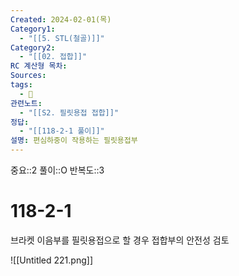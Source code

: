 ```yaml
---
Created: 2024-02-01(목)
Category1:
  - "[[5. STL(철골)]]"
Category2:
  - "[[02. 접합]]"
RC 계산형 목차: 
Sources: 
tags:
  - 🧮
관련노트:
  - "[[S2. 필릿용접 접합]]"
정답:
  - "[[118-2-1 풀이]]"
설명: 편심하중이 작용하는 필릿용접부
---
```


중요::2
풀이::O
반복도::3


#  118-2-1

브라켓 이음부를 필릿용접으로 할 경우 접합부의 안전성 검토

![[Untitled 221.png]]